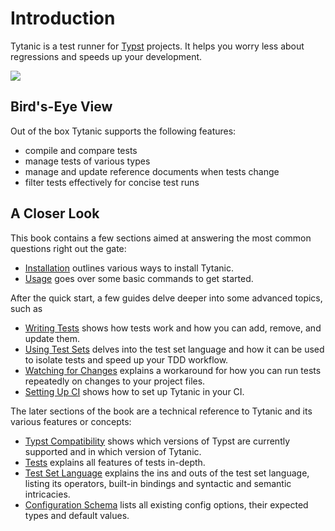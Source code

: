 # Introduction
Tytanic is a test runner for [Typst](https://typst.app/) projects.
It helps you worry less about regressions and speeds up your development.

<a href="https://asciinema.org/a/rW9HGUBbtBnmkSddgbKb7hRlI" target="_blank"><img src="https://asciinema.org/a/rW9HGUBbtBnmkSddgbKb7hRlI.svg" /></a>

## Bird's-Eye View
Out of the box Tytanic supports the following features:
- compile and compare tests
- manage tests of various types
- manage and update reference documents when tests change
- filter tests effectively for concise test runs

## A Closer Look
This book contains a few sections aimed at answering the most common questions right out the gate:
- [Installation](./quickstart/install.md) outlines various ways to install Tytanic.
- [Usage](./quickstart/usage.md) goes over some basic commands to get started.

After the quick start, a few guides delve deeper into some advanced topics, such as
- [Writing Tests](./guides/tests.md) shows how tests work and how you can add, remove, and update them.
- [Using Test Sets](./guides/test-sets.md) delves into the test set language and how it can be used to isolate tests and speed up your TDD workflow.
- [Watching for Changes](./guides/watching.md) explains a workaround for how you can run tests repeatedly on changes to your project files.
- [Setting Up CI](./guides/ci.md) shows how to set up Tytanic in your CI.

The later sections of the book are a technical reference to Tytanic and its various features or concepts:
- [Typst Compatibility](./reference/compat.md) shows which versions of Typst are currently supported and in which version of Tytanic.
- [Tests](./reference/tests/index.md) explains all features of tests in-depth.
- [Test Set Language](./reference/test-sets/index.md) explains the ins and outs of the test set language, listing its operators, built-in bindings and syntactic and semantic intricacies.
- [Configuration Schema](./reference/config.md) lists all existing config options, their expected types and default values.

